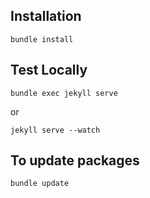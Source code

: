## Installation

```
bundle install
```

## Test Locally

```
bundle exec jekyll serve
```

or

```
jekyll serve --watch
```

## To update packages

```
bundle update
```
